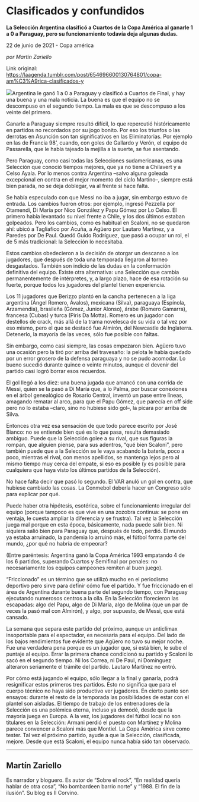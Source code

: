 # Clasificados y confundidos

**La Selección Argentina clasificó a Cuartos de la Copa América al ganarle 1 a 0 a Paraguay, pero su funcionamiento todavía deja algunas dudas.**

22 de junio de 2021 - Copa américa

_por Martín Zariello_

Link original: https://laagenda.tumblr.com/post/654696600130764801/copa-am%C3%A9rica-clasificados-y

![](https://64.media.tumblr.com/2e2a69cd9b59281930fb1241b5a180a1/052fc5a1e16f83c1-a8/s500x750/d237d192c097e4c47b40e5ba3aa5d62f55fc0f76.jpg)Argentina
le ganó 1 a 0 a Paraguay y clasificó a Cuartos de Final, y hay una buena y una
mala noticia. La buena es que el equipo no se descompuso en el segundo tiempo.
La mala es que se descompuso a los veinte del primero. 

Ganarle
a Paraguay siempre resultó difícil, lo que repercutió históricamente en
partidos no recordados por su jogo bonito. Por eso los triunfos o las derrotas
en Asunción son tan significativos en las Eliminatorias. Por ejemplo en las de
Francia 98’, cuando, con goles de Gallardo y Verón, el equipo de Passarella, que
le había tajeado la mejilla a la suerte, se fue asentando. 

Pero
Paraguay, como casi todas las Selecciones sudamericanas, es una Selección que
conoció tiempos mejores, que ya no tiene a Chilavert y a Celso Ayala. Por lo
menos contra Argentina –salvo alguna goleada excepcional en contra en el mejor
momento del ciclo Martino–, siempre está bien parada, no se deja doblegar, va
al frente si hace falta. 

Se
había especulado con que Messi no iba a jugar, sin embargo estuvo de entrada.
Los cambios fueron otros: por ejemplo, ingresó Pezzella por Otamendi, Di María
por Nico González y Papu Gómez por Lo Celso. El primero había levantado su
nivel frente a Chile, y los dos últimos estaban golpeados. Pero los cambios,
como es habitual en Scaloni, no se quedaron ahí: ubicó a Tagliafico por Acuña,
a Agüero por Lautaro Martínez, y a Paredes por De Paul. Quedó Guido Rodríguez,
que pasó a ocupar un rol, el de 5 más tradicional: la Selección lo necesitaba. 

Estos
cambios obedecieron a la decisión de otorgar un descanso a los jugadores, que
después de toda una temporada llegaron al torneo desgastados. También son
indicio de las dudas en la conformación definitiva del equipo. Existe otra
alternativa: una Selección que cambia permanentemente de intérpretes, y, a
largo plazo, hace de esa rotación su fuerte, porque todos los jugadores del
plantel tienen experiencia.   

Los
11 jugadores que Berizzo plantó en la cancha pertenecen a la liga argentina
(Ángel Romero, Ávalos), mexicana (Silva), paraguaya (Espínola, Arzamendia),
brasileña (Gómez, Junior Alonso), árabe (Romero Gamarra), francesa (Cubas) y
turca (Piris Da Motta). Romero es un jugador con destellos de crack, más allá
de la trama novelesca de su vida o tal vez por eso mismo, pero el que se
destacó fue Almirón, del Newcastle de Inglaterra. Detenerlo, la mayoría de las
veces, sólo fue posible con faltas. 

Sin
embargo, como casi siempre, las cosas empezaron bien. Agüero tuvo una ocasión
pero la tiró por arriba del travesaño: la pelota le había quedado por un error
grosero de la defensa paraguaya y no se pudo acomodar. Lo bueno sucedió durante
quince o veinte minutos, aunque el devenir del partido casi logró borrar esos
recuerdos. 

El
gol llegó a los diez: una buena jugada que arrancó con una corrida de Messi,
quien se la pasó a Di María que, a lo Palma, por buscar conexiones en el árbol
genealógico de Rosario Central, inventó un pase entre líneas, amagando rematar
al arco, para que el Papu Gómez, que parecía en off side pero no lo estaba –claro,
sino no hubiese sido gol–, la picara por arriba de Silva. 

Entonces
otra vez esa sensación de que todo parece escrito por José  Bianco: no se entiende bien qué es lo que
pasa, resulta demasiado ambiguo. Puede que la Selección golee a su rival, que
sus figuras la rompan, que alguien piense, para sus adentros, “qué bien
Scaloni”, pero también puede que a la Selección se le vaya acabando la batería,
poco a poco, mientras el rival, con menos apellidos, se mantenga lejos pero al
mismo tiempo muy cerca del empate, si eso es posible (y es posible para
cualquiera que haya visto los últimos partidos de la Selección). 

No
hace falta decir que pasó lo segundo. El VAR anuló un gol en contra, que
hubiese cambiado las cosas. La Conmebol debería hacer un Congreso sólo para
explicar por qué.   

Puede
haber otra hipótesis, esotérica, sobre el funcionamiento irregular del equipo
(porque tampoco es que vive en una zozobra continua: se pone en ventaja, le
cuesta ampliar la diferencia y se frustra). Tal vez la Selección juega mal
porque en esta época, básicamente, nada puede salir bien. Ni siquiera salió
bien para Paraguay que, después de todo, perdió. El mundo ya estaba arruinado,
la pandemia lo arruinó más, el fútbol forma parte del mundo, ¿por qué no habría
de empeorar? 

(Entre
paréntesis: Argentina ganó la Copa América 1993 empatando 4 de los 6 partidos,
superando Cuartos y Semifinal por penales: no necesariamente los equipos
campeones remiten al buen juego). 

“Friccionado”
es un término que se utilizó mucho en el periodismo deportivo pero sirve para
definir cómo fue el partido. Y fue friccionado en el área de Argentina durante
buena parte del segundo tiempo, con Paraguay ejecutando numerosos centros a la
olla. En la Selección florecieron las escapadas: algo del Papu, algo de Di
María, algo de Molina (que un par de veces la pasó mal con Almirón), y algo,
por supuesto, de Messi, que está cansado. 

La
semana que separa este partido del próximo, aunque un anticlímax insoportable
para el espectador, es necesaria para el equipo. Del lado de los bajos
rendimientos fue evidente que Agüero no tuvo su mejor noche. Fue una verdadera
pena porque es un jugador que, si está bien, le sube el puntaje al equipo.
Errar la primera chance condicionó su partido y Scaloni lo sacó en el segundo
tiempo. Ni los Correa, ni De Paul, ni Domínguez alteraron seriamente el trámite
del partido. Lautaro Martínez no entró.   



Por cómo está jugando
el equipo, sólo llegar a la final y ganarla, podrá resignificar estos primeros
tres partidos. Esto no significa que para el cuerpo técnico no haya sido
productivo ver jugadores. En cierto punto son ensayos: durante el resto de la
temporada las posibilidades de estar con el plantel son aisladas. El tiempo de
trabajo de los entrenadores de la Selección es una polémica eterna, incluso ya
demodé, desde que la mayoría juega en Europa. A la vez, los jugadores del
fútbol local no son titulares en la Selección: Armani perdió el puesto con
Martínez y Molina parece convencer a Scaloni más que Montiel. La Copa América
sirve como tester. Tal vez el próximo partido, ayude a que la Selección,
clasificada, mejore. Desde que está Scaloni, el equipo nunca había sido tan
observado.  







---

 Martín Zariello
----------------

 Es narrador y bloguero. Es autor de “Sobre el rock”, “En realidad quería hablar de otra cosa”, “No bombardeen barrio norte” y “1988. El fin de la ilusión”. Su blog es Il Corvino.


